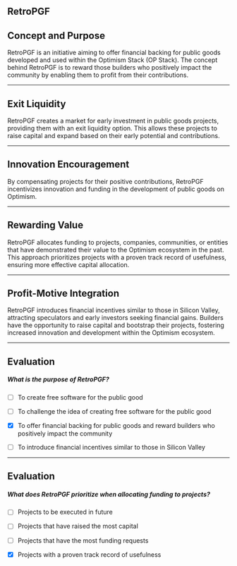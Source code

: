 ## RetroPGF


## Concept and Purpose

RetroPGF is an initiative aiming to offer financial backing for public goods developed and used within the Optimism Stack (OP Stack). The concept behind RetroPGF is to reward those builders who positively impact the community by enabling them to profit from their contributions.

    


---
## Exit Liquidity

RetroPGF creates a market for early investment in public goods projects, providing them with an exit liquidity option. This allows these projects to raise capital and expand based on their early potential and contributions.

    


---
## Innovation Encouragement

By compensating projects for their positive contributions, RetroPGF incentivizes innovation and funding in the development of public goods on Optimism.

    


---
## Rewarding Value

RetroPGF allocates funding to projects, companies, communities, or entities that have demonstrated their value to the Optimism ecosystem in the past. This approach prioritizes projects with a proven track record of usefulness, ensuring more effective capital allocation.

    


---
## Profit-Motive Integration

RetroPGF introduces financial incentives similar to those in Silicon Valley, attracting speculators and early investors seeking financial gains. Builders have the opportunity to raise capital and bootstrap their projects, fostering increased innovation and development within the Optimism ecosystem.

    


---
## Evaluation





##### What is the purpose of RetroPGF?  
     
- [ ]  To create free software for the public good
- [ ]  To challenge the idea of creating free software for the public good
- [x]  To offer financial backing for public goods and reward builders who positively impact the community
- [ ]  To introduce financial incentives similar to those in Silicon Valley

    


---
## Evaluation





##### What does RetroPGF prioritize when allocating funding to projects?  
     
- [ ]  Projects to be executed in future
- [ ]  Projects that have raised the most capital
- [ ]  Projects that have the most funding requests
- [x]  Projects with a proven track record of usefulness

    
   